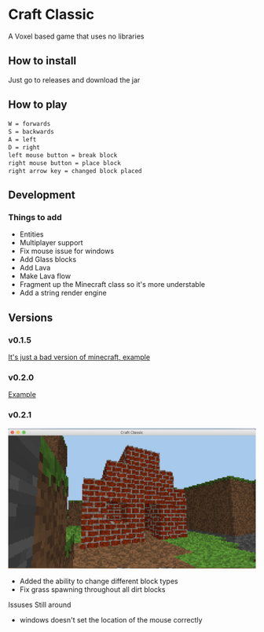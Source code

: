 # Craft Classic
A Voxel based game that uses no libraries

## How to install
Just go to releases and download the jar

## How to play
```
W = forwards
S = backwards
A = left
D = right
left mouse button = break block
right mouse button = place block
right arrow key = changed block placed 
```

## Development

### Things to add
* Entities
* Multiplayer support
* Fix mouse issue for windows
* Add Glass blocks
* Add Lava
* Make Lava flow
* Fragment up the Minecraft class so it's more understable
* Add a string render engine

## Versions

### v0.1.5
[It's just a bad version of minecraft, example](https://gyazo.com/d123022c618a0574954187d86f35e100)

### v0.2.0
[Example](https://gyazo.com/3a32f4017e7bda57560eb9ce96a4ce16)

### v0.2.1
![House](./readme-resources/house.png)
* Added the ability to change different block types
* Fix grass spawning throughout all dirt blocks

Issuses Still around
* windows doesn't set the location of the mouse correctly
